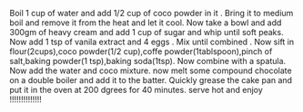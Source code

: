 Boil 1 cup of water and add 1/2 cup of coco powder in it .
Bring it to medium boil and remove it from the heat and let it cool.
Now take a bowl and add 300gm of heavy cream and add 1 cup of sugar and whip until soft peaks.
Now add 1 tsp of vanila extract and 4 eggs .
Mix until combined .
Now sift in flour(2cups),coco powder(1/2 cup),coffe powder(1tablspoon),pinch of salt,baking powder(1 tsp),baking soda(1tsp).
Now combine with a spatula.
Now add the water and coco mixture.
now melt some compound chocolate on a double boiler and add it to the batter.
Quickly grease the cake pan and put it in the oven at 200 dgrees for 40 minutes.
                               serve hot and enjoy !!!!!!!!!!!!!!